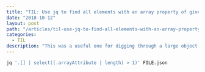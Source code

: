 ```yaml
---
title: "TIL: Use jq to find all elements with an array property of given length."
date: "2018-10-12"
layout: post
path: "/articles/til-use-jq-to-find-all-elements-with-an-array-property-of-given-length"
categories:
  - TIL
description: "This was a useful one for digging through a large object that I needed to find all of those with a given property that was an array and the array had a given length."
---
```


```sh
jq '.[] | select((.arrayAttribute | length) > 1)' FILE.json
```

